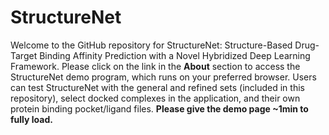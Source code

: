 # StructureNet

Welcome to the GitHub repository for StructureNet: Structure-Based Drug-Target Binding Affinity Prediction with a Novel Hybridized Deep Learning Framework. Please click on the link in the **About** section to access the StructureNet demo program, which runs on your preferred browser. Users can test StructureNet with the general and refined sets (included in this repository), select docked complexes in the application, and their own protein binding pocket/ligand files. **Please give the demo page ~1min to fully load.**
